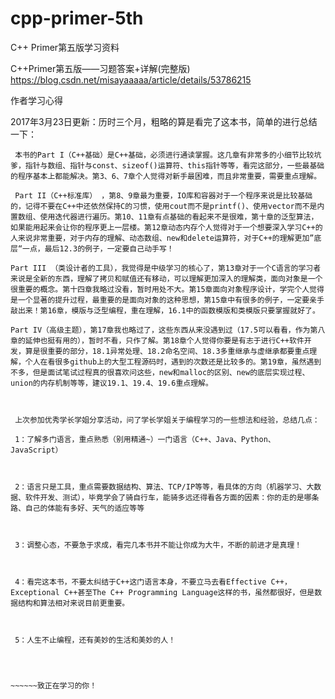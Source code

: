 # cpp-primer-5th
C++ Primer第五版学习资料

C++Primer第五版——习题答案+详解(完整版)
https://blog.csdn.net/misayaaaaa/article/details/53786215

作者学习心得

2017年3月23日更新：历时三个月，粗略的算是看完了这本书，简单的进行总结一下：

     本书的Part I（C++基础）是C++基础，必须进行通读掌握。这几章有非常多的小细节比较坑爹，指针与数组、指针与const、sizeof()运算符、this指针等等，看完这部分，一些最基础的程序基本上都能解决。第3、6、7章个人觉得对新手最困难，而且非常重要，需要重点理解。

     Part II（C++标准库） ，第8、9章最为重要，IO库和容器对于一个程序来说是比较基础的，记得不要在C++中还依然保持C的习惯，使用cout而不是printf()、使用vector而不是内置数组、使用迭代器进行遍历。第10、11章有点基础的看起来不是很难，第十章的泛型算法，如果能用起来会让你的程序更上一层楼。第12章动态内存个人觉得对于一个想要深入学习C++的人来说非常重要，对于内存的理解、动态数组、new和delete运算符，对于C++的理解更加”底层“一点，最后12.3的例子，一定要自己动手写！

    Part III （类设计者的工具），我觉得是中级学习的核心了，第13章对于一个C语言的学习者来说是全新的东西，理解了拷贝和赋值还有移动，可以理解更加深入的理解类，面向对象是一个很重要的概念。第十四章我略过没看，暂时用处不大。第15章面向对象程序设计，学完个人觉得是一个显著的提升过程，最重要的是面向对象的这种思想，第15章中有很多的例子，一定要亲手敲出来！第16章，模版与泛型编程，重在理解，16.1中的函数模版和类模版只要掌握就好了。

    Part IV（高级主题），第17章我也略过了，这些东西从来没遇到过（17.5可以看看，作为第八章的延伸也挺有用的），暂时不看，只作了解。第18章个人觉得你要是有志于进行C++软件开发，算是很重要的部分，18.1异常处理、18.2命名空间、18.3多重继承与虚继承都要重点理解，个人在看很多github上的大型工程源码时，遇到的次数还是比较多的。第19章，虽然遇到不多，但是面试笔试过程真的很喜欢问这些，new和malloc的区别、new的底层实现过程、union的内存机制等等，建议19.1、19.4、19.6重点理解。



     上次参加优秀学长学姐分享活动，问了学长学姐关于编程学习的一些想法和经验，总结几点：

     1：了解多门语言，重点熟悉（别用精通~）一门语言（C++、Java、Python、JavaScript）



     2：语言只是工具，重点需要数据结构、算法、TCP/IP等等，看具体的方向（机器学习、大数据、软件开发、测试），毕竟学会了骑自行车，能骑多远还得看各方面的因素：你的走的是哪条路、自己的体能有多好、天气的适应等等



     3：调整心态，不要急于求成，看完几本书并不能让你成为大牛，不断的前进才是真理！



     4：看完这本书，不要太纠结于C++这门语言本身，不要立马去看Effective C++，Exceptional C++甚至The C++ Programming Language这样的书，虽然都很好，但是数据结构和算法相对来说目前更重要。



     5：人生不止编程，还有美妙的生活和美妙的人！



                                                                                                                                  ~~~~~~致正在学习的你！
